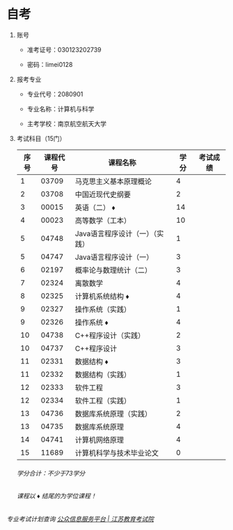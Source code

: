 # 自考

1. 账号
   
   - 准考证号：030123202739
   
   - 密码：limei0128

2. 报考专业
   
   - 专业代号：2080901
   
   - 专业名称：计算机与科学
   
   - 主考学校：南京航空航天大学

3. 考试科目（15门）
   
   | 序号  | 课程代号  | 课程名称              | 学分  | 考试成绩 |
   | --- | ----- | ----------------- | --- | ---- |
   | 1   | 03709 | 马克思主义基本原理概论       | 4   |      |
   | 2   | 03708 | 中国近现代史纲要          | 2   |      |
   | 3   | 00015 | 英语（二）  ♦          | 14  |      |
   | 4   | 00023 | 高等数学（工本）          | 10  |      |
   | 5   | 04748 | Java语言程序设计（一）（实践） | 1   |      |
   | 5   | 04747 | Java语言程序设计（一）     | 3   |      |
   | 6   | 02197 | 概率论与数理统计（二）       | 3   |      |
   | 7   | 02324 | 离散数学              | 4   |      |
   | 8   | 02325 | 计算机系统结构  ♦        | 4   |      |
   | 9   | 02327 | 操作系统（实践）          | 1   |      |
   | 9   | 02326 | 操作系统  ♦           | 4   |      |
   | 10  | 04738 | C++程序设计（实践）       | 2   |      |
   | 10  | 04737 | C++程序设计           | 3   |      |
   | 11  | 02331 | 数据结构  ♦           | 3   |      |
   | 11  | 02332 | 数据结构（实践）          | 1   |      |
   | 12  | 02333 | 软件工程              | 3   |      |
   | 12  | 02334 | 软件工程（实践）          | 1   |      |
   | 13  | 04736 | 数据库系统原理（实践）       | 2   |      |
   | 13  | 04735 | 数据库系统原理           | 4   |      |
   | 14  | 04741 | 计算机网络原理           | 4   |      |
   | 15  | 11689 | 计算机科学与技术毕业论文      | 0   |      |
   
   ###### 学分合计：不少于73学分
   
   ###### 课程以 ♦  结尾的为学位课程！

###### 专业考试计划查询 [公众信息服务平台 | 江苏教育考试院](https://sdata.jseea.cn/tpl_front/examplan/spcl/spclPlanListShzkQuery.html)

                                                                                                                                        
